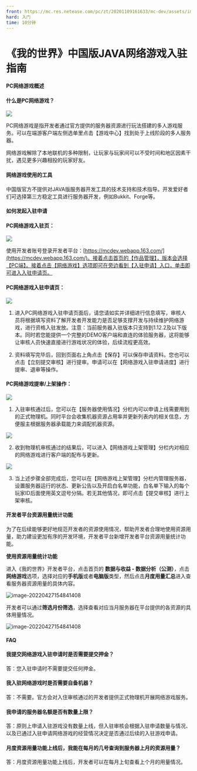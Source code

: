 ```yaml
---
front: https://mc.res.netease.com/pc/zt/20201109161633/mc-dev/assets/img/8_1.b13ebca4.jpg
hard: 入门
time: 10分钟
---
```


# 《我的世界》中国版JAVA网络游戏入驻指南



#### PC网络游戏概述

#### 什么是PC网络游戏？



![](./images/8_1.jpg)



PC网络游戏是指开发者通过官方提供的服务器资源进行玩法搭建的多人游戏服务。可以在端游客户端左侧选单里点击【游戏中心】找到处于上线阶段的多人服务器。

网络游戏解除了本地联机的多种限制，让玩家与玩家间可以不受时间和地区因素干扰，遇见更多兴趣相投的玩家好友。



#### 网络游戏使用的工具

中国版官方不提供对JAVA版服务器开发工具的技术支持和技术指导。开发爱好者们可选择第三方稳定工具进行服务器开发，例如Bukkit、Forge等。



#### 如何发起入驻申请

#### PC网络游戏入驻页：

![](./images/8_2.jpg)



使用开发者账号登录开发者平台：[https://mcdev.webapp.163.com/](https://mcdev.webapp.163.com/)。接着点击首页的【作品管理】，版本会选择【PC端】。接着点击【网络游戏】选项即可在旁边看到【入驻申请】入口，单击即可进入入驻申请页。



#### PC网络游戏入驻申请页：

![](./images/8_3.jpg)



1) 进入PC网络游戏入驻申请页面后，请您请如实并详细进行信息填写，审核人员将根据填写资料了解开发者开发能力是否足够支撑开发与持续维护网络游戏，进行资格入驻发放。注意：当前服务器入驻版本只支持到1.12.2及以下版本。同时若您能提供一个完整的DEMO客户端和直连的体验服务器，这将能够让审核人员快速直接进行游戏状况的体验，后续流程更高效。

2) 资料填写完毕后，回到页面右上角点击【保存】可以保存申请资料。您也可以点击【立刻提交审核】进行提审。申请可以在【网络游戏入驻申请进度】进行提审、退审等操作。



#### PC网络游戏提审/上架操作：

![](./images/8_4.jpg)



1) 入驻审核通过后，您可以在【服务器使用情况】分栏内可以申请上线需要用到的正式物理机。同时平台会收集机器资源占用率并更新列表内的相关信息，方便服主根据服务器承载能力来调配机器资源。

![](./images/8_5.jpg)



2) 收到物理机审核通过的结果后，可以进入【网络游戏上架管理】分栏内对相应的网络游戏进行客户端的配布与更新。

![](./images/8_6.jpg)



3) 当上述步骤全部完成后，您可以在【网络游戏上架管理】分栏内管理服务器，设置服务器运行的状态、更新公告以及开启白名单功能，白名单下输入的每个玩家ID后面使用英文逗号分隔。若无其他情况，即可点击【提交审核】进行上架审核。





#### 开发者平台资源用量统计功能

为了在后续能够更好地规范开发者的资源使用情况，帮助开发者合理地使用资源用量，助力建设更加有序的开发环境，开发者平台新增开发者平台资源用量统计功能。

**使用资源用量统计功能**

进入《我的世界》开发者平台，点击首页的 **数据与收益 - 数据分析（公测）**，点击**网络游戏**选项，选择对应的**手机版**或者**电脑版**类型，然后点击**月度用量汇总**进入查看服务器资源用量的具体内容。

![image-20220427154841408](./images/13.1_1.png)

开发者可以通过**筛选月份筛选**，选择查看对应当月服务器在平台提供的各资源的具体用量情况。

![image-20220427154841408](./images/13.1_2.png)



#### FAQ

#### 我提交网络游戏入驻申请时是否需要提交押金？

答：您入驻申请时不需要提交任何押金。



#### 我入驻网络游戏时是否需要自备机器？

答：不需要。官方会对入住审核通过的开发者提供正式物理机开展网络游戏服务。



#### 我申请的服务器名额是否有数量上限？

答：原则上申请入驻游戏没有数量上线，但入驻审核会根据入驻申请数量与情况、以及已通过入驻申请网络游戏的经营情况决定是否通过后续的入驻游戏申请。



#### 月度资源用量功能上线后，我能在每月的几号查询到服务器上月的资源用量？

答：月度资源用量功能上线后，开发者可以在每月上旬查看上个月的用量情况。

